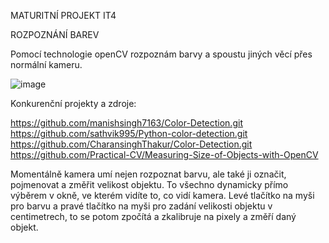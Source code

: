 MATURITNÍ PROJEKT IT4

ROZPOZNÁNÍ BAREV

Pomocí technologie openCV rozpoznám barvy a spoustu jiných věcí přes normální kameru.

![image](https://github.com/user-attachments/assets/539393a1-2556-4d54-acbb-69fc51ce8664)

Konkurenční projekty a zdroje: 

https://github.com/manishsingh7163/Color-Detection.git
https://github.com/sathvik995/Python-color-detection.git
https://github.com/CharansinghThakur/Color-Detection.git
https://github.com/Practical-CV/Measuring-Size-of-Objects-with-OpenCV

Momentálně kamera umí nejen rozpoznat barvu, ale také ji označit, pojmenovat a změřit velikost objektu. To všechno dynamicky přímo výběrem v okně, ve kterém vidíte to, co vidí kamera. Levé tlačítko na myši pro barvu a pravé tlačítko na myši pro zadání velikosti objektu v centimetrech, to se potom zpočítá a zkalibruje na pixely a změří daný objekt.
